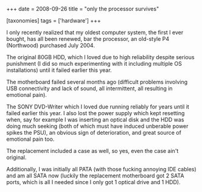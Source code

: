 +++
date = 2008-09-26
title = "only the processor survives"

[taxonomies]
tags = ['hardware']
+++

I only recently realized that my oldest computer system, the first I
ever bought, has all been renewed, bar the processor, an old-style P4
(Northwood) purchased July 2004.

The original 80GB HDD, which I loved due to high reliability despite
serious punishment (I did so much experimenting with it including
multiple OS installations) until it failed earlier this year.

The motherboard failed several months ago (difficult problems involving
USB connectivity and lack of sound, all intermittent, all resulting in
emotional pain).

The SONY DVD-Writer which I loved due running reliably for years until
it failed earlier this year. I also lost the power supply which kept
resetting when, say for example I was inserting an optical disk and the
HDD was doing much seeking (both of which must have induced unberable
power spikes the PSU), an obvious sign of deterioration, and great
source of emotional pain too.

The replacement included a case as well, so yes, even the case ain't
original.

Additionally, I was initially all PATA (with those fucking annoying IDE
cables) and am all SATA now (luckily the replacement motherboard got 2
SATA ports, which is all I needed since I only got 1 optical drive and 1
HDD).
